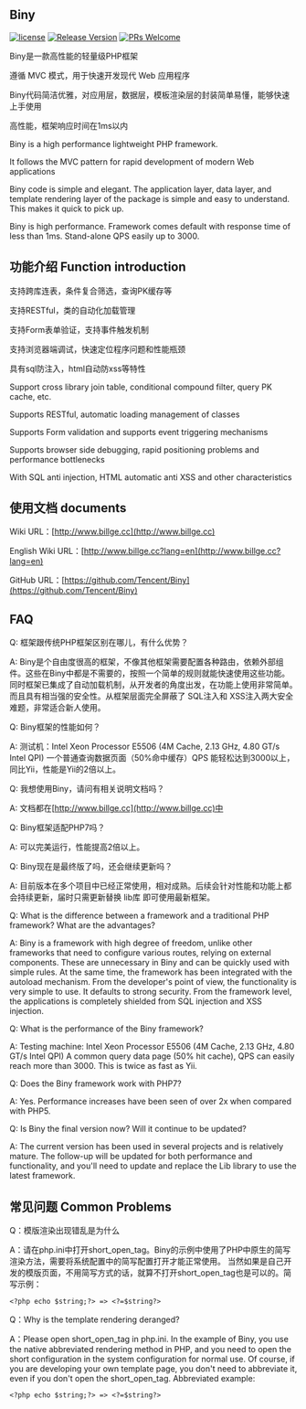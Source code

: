 ## Biny

[![license](http://img.shields.io/badge/license-BSD3-blue.svg?style=flat)](https://github.com/tencent/biny/blob/master/LICENSE.TXT)
[![Release Version](https://img.shields.io/badge/release-2.10.9-red.svg)](https://github.com/tencent/biny/releases)
[![PRs Welcome](https://img.shields.io/badge/PRs-welcome-brightgreen.svg)](https://github.com/tencent/biny/pulls)

Biny是一款高性能的轻量级PHP框架

遵循 MVC 模式，用于快速开发现代 Web 应用程序

Biny代码简洁优雅，对应用层，数据层，模板渲染层的封装简单易懂，能够快速上手使用

高性能，框架响应时间在1ms以内

Biny is a high performance lightweight PHP framework.

It follows the MVC pattern for rapid development of modern Web applications

Biny code is simple and elegant. The application layer, data layer, and template rendering layer of the package is simple and easy to understand. This makes it quick to pick up.

Biny is high performance. Framework comes default with response time of less than 1ms. Stand-alone QPS easily up to 3000.


## 功能介绍 Function introduction

支持跨库连表，条件复合筛选，查询PK缓存等

支持RESTful，类的自动化加载管理

支持Form表单验证，支持事件触发机制

支持浏览器端调试，快速定位程序问题和性能瓶颈

具有sql防注入，html自动防xss等特性


Support cross library join table, conditional compound filter, query PK cache, etc.

Supports RESTful, automatic loading management of classes

Supports Form validation and supports event triggering mechanisms

Supports browser side debugging, rapid positioning problems and performance bottlenecks

With SQL anti injection, HTML automatic anti XSS and other characteristics


## 使用文档 documents

Wiki URL：[http://www.billge.cc](http://www.billge.cc)

English Wiki URL：[http://www.billge.cc?lang=en](http://www.billge.cc?lang=en)

GitHub URL：[https://github.com/Tencent/Biny](https://github.com/Tencent/Biny)

## FAQ

Q: 框架跟传统PHP框架区别在哪儿，有什么优势？

A: Biny是个自由度很高的框架，不像其他框架需要配置各种路由，依赖外部组件。这些在Biny中都是不需要的，按照一个简单的规则就能快速使用这些功能。同时框架已集成了自动加载机制，从开发者的角度出发，在功能上使用非常简单。而且具有相当强的安全性。从框架层面完全屏蔽了 SQL注入和 XSS注入两大安全难题，非常适合新人使用。

Q: Biny框架的性能如何？

A: 测试机：Intel Xeon Processor E5506 (4M Cache, 2.13 GHz, 4.80 GT/s Intel QPI)
一个普通查询数据页面（50%命中缓存）QPS 能轻松达到3000以上，同比Yii，性能是Yii的2倍以上。

Q: 我想使用Biny，请问有相关说明文档吗？

A: 文档都在[http://www.billge.cc](http://www.billge.cc)中

Q: Biny框架适配PHP7吗？

A: 可以完美运行，性能提高2倍以上。

Q: Biny现在是最终版了吗，还会继续更新吗？

A: 目前版本在多个项目中已经正常使用，相对成熟。后续会针对性能和功能上都会持续更新，届时只需更新替换 lib库 即可使用最新框架。

Q: What is the difference between a framework and a traditional PHP framework? What are the advantages?

A: Biny is a framework with high degree of freedom, unlike other frameworks that need to configure various routes, relying on external components. These are unnecessary in Biny and can be quickly used with simple rules. At the same time, the framework has been integrated with the autoload mechanism. From the developer's point of view, the functionality is very simple to use. It defaults to strong security. From the framework level, the applications is completely shielded from SQL injection and XSS injection.

Q: What is the performance of the Biny framework?

A: Testing machine: Intel Xeon Processor E5506 (4M Cache, 2.13 GHz, 4.80 GT/s Intel QPI)
A common query data page (50% hit cache), QPS can easily reach more than 3000. This is twice as fast as Yii.

Q: Does the Biny framework work with PHP7?

A: Yes. Performance increases have been seen of over 2x when compared with PHP5.

Q: Is Biny the final version now? Will it continue to be updated?

A: The current version has been used in several projects and is relatively mature. The follow-up will be updated for both performance and functionality, and you'll need to update and replace the Lib library to use the latest framework.



## 常见问题 Common Problems

Q：模版渲染出现错乱是为什么

A：请在php.ini中打开short_open_tag。Biny的示例中使用了PHP中原生的简写渲染方法，需要将系统配置中的简写配置打开才能正常使用。
当然如果是自己开发的模版页面，不用简写方式的话，就算不打开short_open_tag也是可以的。简写示例：
```
<?php echo $string;?> => <?=$string?>
```

Q：Why is the template rendering deranged?


A：Please open short_open_tag in php.ini. In the example of Biny, you use the native abbreviated rendering method in PHP, and you need to open the short configuration in the system configuration for normal use.
  Of course, if you are developing your own template page, you don't need to abbreviate it, even if you don't open the short_open_tag. Abbreviated example:
```
<?php echo $string;?> => <?=$string?>
```


